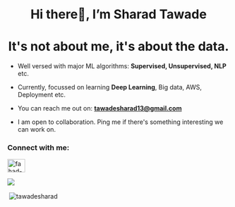 
<h1 align="center">Hi there👋, I’m Sharad Tawade</h1>



<h1 align="center">It's not about me, it's about the data.</h1>


- Well versed with major ML algorithms: **Supervised, Unsupervised, NLP** etc.

- Currently, focussed on learning **Deep Learning**, Big data, AWS, Deployment etc.

- You can reach me out on: **tawadesharad13@gmail.com**

- I am open to collaboration. Ping me if there's something interesting we can work on.
 

<h3 align="left">Connect with me:</h3>
<p align="left">
<a href="https://www.linkedin.com/in/sharad-tawade/" target="blank"><img align="center" src="https://raw.githubusercontent.com/rahuldkjain/github-profile-readme-generator/master/src/images/icons/Social/linked-in-alt.svg" alt="fahad-m-469520188/" height="30" width="40" /></a>
</p>


<img src = "https://github-readme-stats.vercel.app/api/top-langs/?username=tawadesharad&langs_count=5&theme=tokyonight">


<p>&nbsp;<img align="center" src="https://github-readme-stats.vercel.app/api?username=tawadesharad&show_icons=true&locale=en" alt="tawadesharad" /></p>







<!--
**tawadesharad/tawadesharad** is a ✨ _special_ ✨ repository because its `README.md` (this file) appears on your GitHub profile.

Here are some ideas to get you started:

- 🔭 I’m currently working on ...
- 🌱 I’m currently learning ...
- 👯 I’m looking to collaborate on ...
- 🤔 I’m looking for help with ...
- 💬 Ask me about ...
- 📫 How to reach me: ...
- 😄 Pronouns: ...
- ⚡ Fun fact: ...
-->
